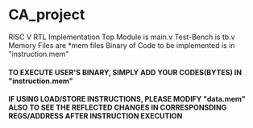 # CA_project
RISC V RTL Implementation
Top Module is main.v
Test-Bench is tb.v
Memory Files are *mem files
Binary of Code to be implemented is in "instruction.mem"

#### TO EXECUTE USER'S BINARY, SIMPLY ADD YOUR CODES(BYTES) IN "instruction.mem"
#### IF USING LOAD/STORE INSTRUCTIONS, PLEASE MODIFY "data.mem" ALSO TO SEE THE REFLECTED CHANGES IN CORRESPONSDING REGS/ADDRESS AFTER INSTRUCTION EXECUTION
